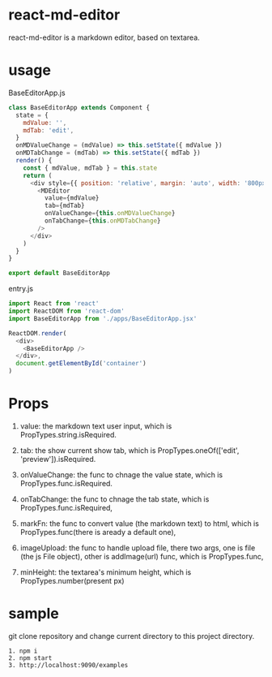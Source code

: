 # react-md-editor

react-md-editor is a markdown editor, based on textarea.

# usage

BaseEditorApp.js

```js
class BaseEditorApp extends Component {
  state = {
    mdValue: '',
    mdTab: 'edit',
  }
  onMDValueChange = (mdValue) => this.setState({ mdValue })
  onMDTabChange = (mdTab) => this.setState({ mdTab })
  render() {
    const { mdValue, mdTab } = this.state
    return (
      <div style={{ position: 'relative', margin: 'auto', width: '800px' }}>
        <MDEditor
          value={mdValue}
          tab={mdTab}
          onValueChange={this.onMDValueChange}
          onTabChange={this.onMDTabChange}
        />
      </div>
    )
  }
}

export default BaseEditorApp
```

entry.js

```js
import React from 'react'
import ReactDOM from 'react-dom'
import BaseEditorApp from './apps/BaseEditorApp.jsx'

ReactDOM.render(
  <div>
    <BaseEditorApp />
  </div>,
  document.getElementById('container')
)

```

# Props

1. value: the markdown text user input, which is PropTypes.string.isRequired.

2. tab: the show current show tab, which is PropTypes.oneOf(['edit', 'preview']).isRequired.

3. onValueChange: the func to chnage the value state, which is PropTypes.func.isRequired.

4. onTabChange: the func to chnage the tab state, which is PropTypes.func.isRequired,

5. markFn: the func to convert value (the markdown text) to html, which is PropTypes.func(there is aready a default one),

6. imageUpload: the func to handle upload file,
there two args, one is file (the js File object), other is addImage(url) func, which is PropTypes.func,

7. minHeight: the textarea's minimum height, which is PropTypes.number(present px)

# sample
  git clone repository and change current directory to this project directory.

```
1. npm i
2. npm start
3. http://localhost:9090/examples
```
